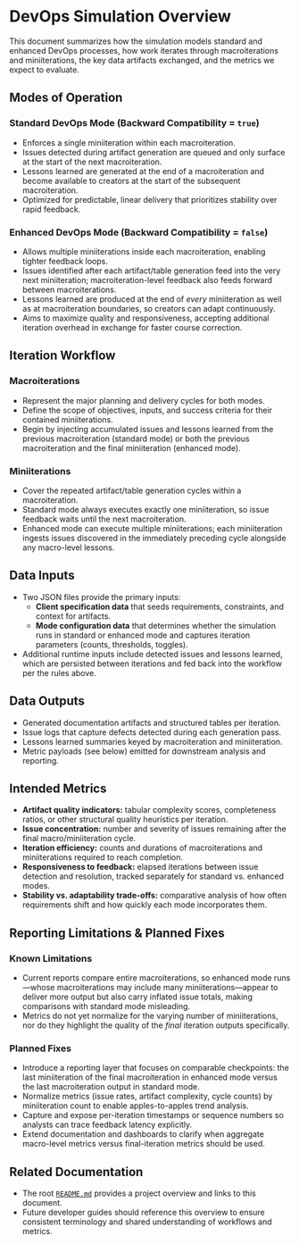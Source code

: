 # DevOps Simulation Overview

This document summarizes how the simulation models standard and enhanced DevOps
processes, how work iterates through macroiterations and miniiterations, the
key data artifacts exchanged, and the metrics we expect to evaluate.

## Modes of Operation

### Standard DevOps Mode (Backward Compatibility = `true`)

- Enforces a single miniiteration within each macroiteration.
- Issues detected during artifact generation are queued and only surface at the
  start of the next macroiteration.
- Lessons learned are generated at the end of a macroiteration and become
  available to creators at the start of the subsequent macroiteration.
- Optimized for predictable, linear delivery that prioritizes stability over
  rapid feedback.

### Enhanced DevOps Mode (Backward Compatibility = `false`)

- Allows multiple miniiterations inside each macroiteration, enabling tighter
  feedback loops.
- Issues identified after each artifact/table generation feed into the very
  next miniiteration; macroiteration-level feedback also feeds forward between
  macroiterations.
- Lessons learned are produced at the end of *every* miniiteration as well as at
  macroiteration boundaries, so creators can adapt continuously.
- Aims to maximize quality and responsiveness, accepting additional iteration
  overhead in exchange for faster course correction.

## Iteration Workflow

### Macroiterations

- Represent the major planning and delivery cycles for both modes.
- Define the scope of objectives, inputs, and success criteria for their
  contained miniiterations.
- Begin by injecting accumulated issues and lessons learned from the previous
  macroiteration (standard mode) or both the previous macroiteration and the
  final miniiteration (enhanced mode).

### Miniiterations

- Cover the repeated artifact/table generation cycles within a macroiteration.
- Standard mode always executes exactly one miniiteration, so issue feedback
  waits until the next macroiteration.
- Enhanced mode can execute multiple miniiterations; each miniiteration ingests
  issues discovered in the immediately preceding cycle alongside any macro-level
  lessons.

## Data Inputs

- Two JSON files provide the primary inputs:
  - **Client specification data** that seeds requirements, constraints, and
    context for artifacts.
  - **Mode configuration data** that determines whether the simulation runs in
    standard or enhanced mode and captures iteration parameters (counts,
    thresholds, toggles).
- Additional runtime inputs include detected issues and lessons learned, which
  are persisted between iterations and fed back into the workflow per the rules
  above.

## Data Outputs

- Generated documentation artifacts and structured tables per iteration.
- Issue logs that capture defects detected during each generation pass.
- Lessons learned summaries keyed by macroiteration and miniiteration.
- Metric payloads (see below) emitted for downstream analysis and reporting.

## Intended Metrics

- **Artifact quality indicators:** tabular complexity scores, completeness
  ratios, or other structural quality heuristics per iteration.
- **Issue concentration:** number and severity of issues remaining after the
  final macro/miniiteration cycle.
- **Iteration efficiency:** counts and durations of macroiterations and
  miniiterations required to reach completion.
- **Responsiveness to feedback:** elapsed iterations between issue detection and
  resolution, tracked separately for standard vs. enhanced modes.
- **Stability vs. adaptability trade-offs:** comparative analysis of how often
  requirements shift and how quickly each mode incorporates them.

## Reporting Limitations & Planned Fixes

### Known Limitations

- Current reports compare entire macroiterations, so enhanced mode runs—whose
  macroiterations may include many miniiterations—appear to deliver more output
  but also carry inflated issue totals, making comparisons with standard mode
  misleading.
- Metrics do not yet normalize for the varying number of miniiterations, nor do
  they highlight the quality of the *final* iteration outputs specifically.

### Planned Fixes

- Introduce a reporting layer that focuses on comparable checkpoints: the last
  miniiteration of the final macroiteration in enhanced mode versus the last
  macroiteration output in standard mode.
- Normalize metrics (issue rates, artifact complexity, cycle counts) by
  miniiteration count to enable apples-to-apples trend analysis.
- Capture and expose per-iteration timestamps or sequence numbers so analysts
  can trace feedback latency explicitly.
- Extend documentation and dashboards to clarify when aggregate macro-level
  metrics versus final-iteration metrics should be used.

## Related Documentation

- The root [`README.md`](../README.md) provides a project overview and links to
  this document.
- Future developer guides should reference this overview to ensure consistent
  terminology and shared understanding of workflows and metrics.

